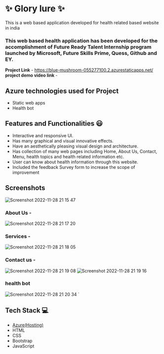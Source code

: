 # ✨  Glory lure ✨

This is a web based application developed for health related based website in india

### This web based health application has been developed for the accomplishment of Future Ready Talent Internship program launched by Microsoft, Future Skills Prime, Quess, Github and EY.


**Project Link** - https://blue-mushroom-055277100.2.azurestaticapps.net/
**project demo video link** - 

## Azure technologies used for Project

- Static web apps
- Health bot

## Features and Functionalities 😃

- Interactive and responsive UI.
- Has many graphical and visual innovative effects.
- Have an aesthetically pleasing visual design and architecture.
- Has collection of many web pages including Home, About Us, Contact, Menu, health topics and health related information etc.
- User can know about health information through this website.
- Included the feedback Survey form to increase the scope of improvement 

## Screenshots




   ![Screenshot 2022-11-28 21 15 47](https://user-images.githubusercontent.com/118805291/204320790-d6b00e09-b6aa-40c4-b4a6-6d30ece3dc19.png)


### About Us -


![Screenshot 2022-11-28 21 17 20](https://user-images.githubusercontent.com/118805291/204320928-8e317017-3925-4e16-ae1b-be33d2c573bc.png)

### Services -

![Screenshot 2022-11-28 21 18 05](https://user-images.githubusercontent.com/118805291/204321105-d150243c-91f7-4736-8258-d6eb24e24136.png)


### Contact us -

![Screenshot 2022-11-28 21 19 08](https://user-images.githubusercontent.com/118805291/204321326-a15d1706-0c78-4609-be88-c9f4b34357dd.png)
![Screenshot 2022-11-28 21 19 16](https://user-images.githubusercontent.com/118805291/204321432-0c535ebf-a07b-42db-ad4b-ca0da30a2bb8.png)


### health bot


![Screenshot 2022-11-28 21 20 34](https://user-images.githubusercontent.com/118805291/204321603-c01d7a04-9a53-42b5-b3f2-81d2763302d3.png)
`

## Tech Stack 💻

- [Azure(Hosting)](https://azure.microsoft.com/en-in/features/azure-portal/)
- HTML
- CSS
- Bootstrap
- JavaScript
